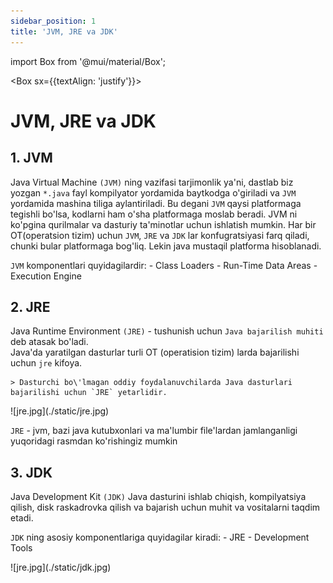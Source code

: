 ```yaml
---
sidebar_position: 1
title: 'JVM, JRE va JDK'
---
```


import Box from '@mui/material/Box';

<Box sx={{textAlign: 'justify'}}>

# JVM, JRE va JDK

## 1. JVM

Java Virtual Machine `(JVM)` ning vazifasi tarjimonlik ya'ni, dastlab biz yozgan `*.java` fayl kompilyator yordamida baytkodga o'giriladi va `JVM` yordamida mashina tiliga aylantiriladi. Bu degani `JVM` qaysi platformaga tegishli bo'lsa, kodlarni ham o'sha platformaga moslab beradi.
JVM ni ko'pgina qurilmalar va dasturiy ta'minotlar uchun ishlatish mumkin. Har bir OT(operatsion tizim) uchun `JVM`, `JRE` va `JDK` lar konfugratsiyasi farq qiladi, chunki bular platformaga bog'liq. Lekin java mustaqil platforma hisoblanadi.  

`JVM` komponentlari quyidagilardir:
    - Class Loaders
    - Run-Time Data Areas
    - Execution Engine

<!-- ### 1.1 Class Loaders

Java virtual mashinasida `(JVM)` sinf yuklovchi `(Class Loaders)` java sinflarini `JVM` ga yuklash uchun javobgardir.

Sinf yuklagichi bir nechta asosiy funktsiyalarni bajaradi:
    - Loading - java sinfi uchun bayt kodini o'z ichiga olgan sinf faylini (odatda fayl tizimi yoki tarmoqdan) topadi va o'qiydi.

    - Linking - sinfni yuklagandan so'ng, sinf yuklovchisi tekshirish, tayyorlash va ixtiyoriy ravishda hal qilishni o'z ichiga olgan ulanishni amalga oshiradi

    - Initialization - sinf yuklovchisi sinfning statik ishga tushirgichlari va statik bloklarini bajarish orqali sinfni ishga tushiradi. Ushbu qadam sinf haqiqatda ishlatilgunga qadar (ya'ni, kodda havola qilinmaguncha) kechiktiriladi

:::info Class Loaders
    - Bootstrap Class Loader
    - Extension Class Loader
    - System Class Loader
::: -->


## 2. JRE

Java Runtime Environment `(JRE)` - tushunish uchun `Java bajarilish muhiti` deb atasak bo'ladi.  
Java'da yaratilgan dasturlar turli OT (operatision tizim) larda bajarilishi uchun `jre` kifoya.  

    > Dasturchi bo\'lmagan oddiy foydalanuvchilarda Java dasturlari bajarilishi uchun `JRE` yetarlidir.

<div style={{textAlign: 'center'}}>
    ![jre.jpg](./static/jre.jpg)
</div>

`JRE` - jvm, bazi java kutubxonlari va ma'lumbir file'lardan jamlanganligi yuqoridagi rasmdan ko'rishingiz mumkin

## 3. JDK

Java Development Kit `(JDK)` Java dasturini ishlab chiqish, kompilyatsiya qilish, disk raskadrovka qilish va bajarish uchun muhit va vositalarni taqdim etadi.

`JDK` ning asosiy komponentlariga quyidagilar kiradi:
    - JRE
    - Development Tools

<div style={{textAlign: 'center'}}>
    ![jre.jpg](./static/jdk.jpg)
</div>

</Box>